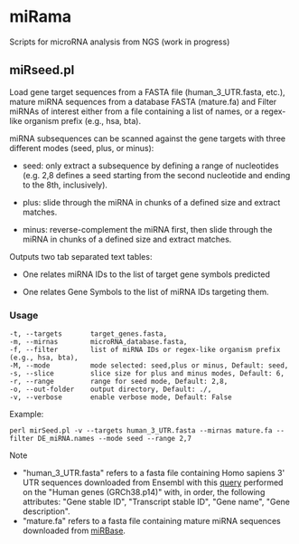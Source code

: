 # miRama
Scripts for microRNA analysis from NGS (work in progress)


## miRseed.pl

Load gene target sequences from a FASTA file (human_3_UTR.fasta, etc.), mature miRNA sequences from a database FASTA (mature.fa) and Filter miRNAs of interest either from a file containing a list of names, or a regex-like organism prefix (e.g., hsa, bta).

miRNA subsequences can be scanned against the gene targets with three different modes (seed, plus, or minus):

- seed: only extract a subsequence by defining a range of nucleotides (e.g. 2,8 defines a seed starting from the second nucleotide and ending to the 8th, inclusively).

- plus: slide through the miRNA in chunks of a defined size and extract matches.

- minus: reverse-complement the miRNA first, then slide through the miRNA in chunks of a defined size and extract matches.

Outputs two tab separated text tables:

- One relates miRNA IDs to the list of target gene symbols predicted

- One relates Gene Symbols to the list of miRNA IDs targeting them.

### Usage 

```
-t, --targets		target_genes.fasta,
-m, --mirnas		microRNA_database.fasta,
-f, --filter		list of miRNA IDs or regex-like organism prefix (e.g., hsa, bta),
-M, --mode			mode selected: seed,plus or minus, Default: seed,
-s, --slice 		slice size for plus and minus modes, Default: 6,
-r, --range 		range for seed mode, Default: 2,8,
-o, --out-folder 	output directory, Default: ./,
-v, --verbose 		enable verbose mode, Default: False
```
Example: 
```
perl mirSeed.pl -v --targets human_3_UTR.fasta --mirnas mature.fa --filter DE_miRNA.names --mode seed --range 2,7
```

> [!NOTE]
>- "human_3_UTR.fasta" refers to a fasta file containing Homo sapiens 3' UTR sequences downloaded from Ensembl with this [query](http://www.ensembl.org/biomart/martview/01b8569dc51308a39fca679babd4a2c8?VIRTUALSCHEMANAME=default&ATTRIBUTES=hsapiens_gene_ensembl.default.sequences.3utr|hsapiens_gene_ensembl.default.sequences.ensembl_gene_id|hsapiens_gene_ensembl.default.sequences.ensembl_transcript_id|hsapiens_gene_ensembl.default.sequences.external_gene_name|hsapiens_gene_ensembl.default.sequences.description&FILTERS=&VISIBLEPANEL=attributepanel) performed on the "Human genes (GRCh38.p14)" with, in order, the following attributes: "Gene stable ID", "Transcript stable ID", "Gene name", "Gene description".
>- "mature.fa" refers to a fasta file containing mature miRNA sequences downloaded from [miRBase](https://www.mirbase.org/download/).

